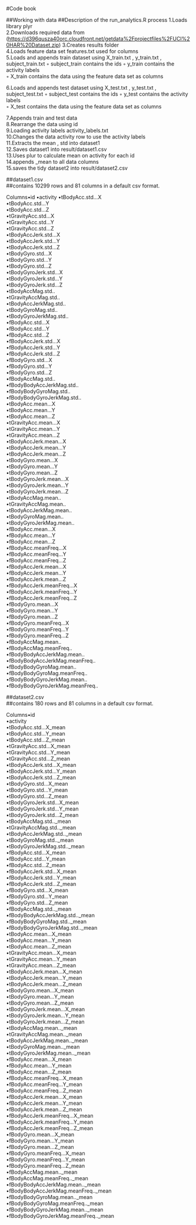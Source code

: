 ﻿
#Code book

##Working with data
##Description of the run_analytics.R process
1.Loads library  plyr  
2.Downloads required data from (https://d396qusza40orc.cloudfront.net/getdata%2Fprojectfiles%2FUCI%20HAR%20Dataset.zip)	
3.Creates results folder	
4.Loads feature data set  features.txt  used for columns	
5.Loads and appends train dataset using  X_train.txt ,  y_train.txt ,  subject_train.txt  ◦  subject_train  contains the ids
◦  y_train  contains the activity labels	 
◦  X_train  contains the data using the feature data set as columns	

6.Loads and appends test dataset using  X_test.txt ,  y_test.txt ,  subject_test.txt  ◦  subject_test  contains the ids
◦  y_test  contains the activity labels    
◦  X_test  contains the data using the feature data set as columns  

7.Appends train and test data  
8.Rearrange the data using id  
9.Loading activity labels  activity_labels.txt   
10.Changes the data activity row to use the activity labels  
11.Extracts the  mean , std  into dataset1  
12.Saves dataset1 into  result/dataset1.csv    
13.Uses plur to calculate mean on activity for each id  
14.appends  _mean  to all data columns  
15.saves the tidy dataset2 into  result/dataset2.csv   

##dataset1.csv  
##contains 10299 rows and 81 columns in a default csv format.  

Columns•id 
•activity 
•tBodyAcc.std...X  
•tBodyAcc.std...Y  
•tBodyAcc.std...Z  
•tGravityAcc.std...X  
•tGravityAcc.std...Y  
•tGravityAcc.std...Z  
•tBodyAccJerk.std...X  
•tBodyAccJerk.std...Y  
•tBodyAccJerk.std...Z  
•tBodyGyro.std...X  
•tBodyGyro.std...Y  
•tBodyGyro.std...Z  
•tBodyGyroJerk.std...X   
•tBodyGyroJerk.std...Y  
•tBodyGyroJerk.std...Z  
•tBodyAccMag.std..  
•tGravityAccMag.std..   
•tBodyAccJerkMag.std..  
•tBodyGyroMag.std..  
•tBodyGyroJerkMag.std..  
•fBodyAcc.std...X  
•fBodyAcc.std...Y  
•fBodyAcc.std...Z  
•fBodyAccJerk.std...X  
•fBodyAccJerk.std...Y  
•fBodyAccJerk.std...Z  
•fBodyGyro.std...X  
•fBodyGyro.std...Y  
•fBodyGyro.std...Z  
•fBodyAccMag.std..  
•fBodyBodyAccJerkMag.std..  
•fBodyBodyGyroMag.std..  
•fBodyBodyGyroJerkMag.std..  
•tBodyAcc.mean...X  
•tBodyAcc.mean...Y  
•tBodyAcc.mean...Z  
•tGravityAcc.mean...X  
•tGravityAcc.mean...Y  
•tGravityAcc.mean...Z  
•tBodyAccJerk.mean...X  
•tBodyAccJerk.mean...Y  
•tBodyAccJerk.mean...Z  
•tBodyGyro.mean...X  
•tBodyGyro.mean...Y  
•tBodyGyro.mean...Z  
•tBodyGyroJerk.mean...X  
•tBodyGyroJerk.mean...Y  
•tBodyGyroJerk.mean...Z  
•tBodyAccMag.mean..  
•tGravityAccMag.mean..  
•tBodyAccJerkMag.mean..  
•tBodyGyroMag.mean..  
•tBodyGyroJerkMag.mean..  
•fBodyAcc.mean...X  
•fBodyAcc.mean...Y  
•fBodyAcc.mean...Z  
•fBodyAcc.meanFreq...X  
•fBodyAcc.meanFreq...Y  
•fBodyAcc.meanFreq...Z  
•fBodyAccJerk.mean...X  
•fBodyAccJerk.mean...Y  
•fBodyAccJerk.mean...Z  
•fBodyAccJerk.meanFreq...X  
•fBodyAccJerk.meanFreq...Y  
•fBodyAccJerk.meanFreq...Z  
•fBodyGyro.mean...X  
•fBodyGyro.mean...Y  
•fBodyGyro.mean...Z  
•fBodyGyro.meanFreq...X  
•fBodyGyro.meanFreq...Y  
•fBodyGyro.meanFreq...Z  
•fBodyAccMag.mean..  
•fBodyAccMag.meanFreq..  
•fBodyBodyAccJerkMag.mean..  
•fBodyBodyAccJerkMag.meanFreq..  
•fBodyBodyGyroMag.mean..  
•fBodyBodyGyroMag.meanFreq..  
•fBodyBodyGyroJerkMag.mean..   
•fBodyBodyGyroJerkMag.meanFreq..  

##dataset2.csv  
##contains 180 rows and 81 columns in a default csv format.  

Columns•id  
•activity  
•tBodyAcc.std...X_mean  
•tBodyAcc.std...Y_mean  
•tBodyAcc.std...Z_mean  
•tGravityAcc.std...X_mean  
•tGravityAcc.std...Y_mean  
•tGravityAcc.std...Z_mean  
•tBodyAccJerk.std...X_mean  
•tBodyAccJerk.std...Y_mean  
•tBodyAccJerk.std...Z_mean  
•tBodyGyro.std...X_mean  
•tBodyGyro.std...Y_mean  
•tBodyGyro.std...Z_mean  
•tBodyGyroJerk.std...X_mean  
•tBodyGyroJerk.std...Y_mean  
•tBodyGyroJerk.std...Z_mean  
•tBodyAccMag.std.._mean  
•tGravityAccMag.std.._mean  
•tBodyAccJerkMag.std.._mean  
•tBodyGyroMag.std.._mean  
•tBodyGyroJerkMag.std.._mean  
•fBodyAcc.std...X_mean  
•fBodyAcc.std...Y_mean  
•fBodyAcc.std...Z_mean  
•fBodyAccJerk.std...X_mean  
•fBodyAccJerk.std...Y_mean  
•fBodyAccJerk.std...Z_mean  
•fBodyGyro.std...X_mean  
•fBodyGyro.std...Y_mean  
•fBodyGyro.std...Z_mean  
•fBodyAccMag.std.._mean  
•fBodyBodyAccJerkMag.std.._mean  
•fBodyBodyGyroMag.std.._mean  
•fBodyBodyGyroJerkMag.std.._mean  
•tBodyAcc.mean...X_mean  
•tBodyAcc.mean...Y_mean  
•tBodyAcc.mean...Z_mean  
•tGravityAcc.mean...X_mean  
•tGravityAcc.mean...Y_mean  
•tGravityAcc.mean...Z_mean  
•tBodyAccJerk.mean...X_mean  
•tBodyAccJerk.mean...Y_mean  
•tBodyAccJerk.mean...Z_mean  
•tBodyGyro.mean...X_mean  
•tBodyGyro.mean...Y_mean  
•tBodyGyro.mean...Z_mean  
•tBodyGyroJerk.mean...X_mean  
•tBodyGyroJerk.mean...Y_mean  
•tBodyGyroJerk.mean...Z_mean  
•tBodyAccMag.mean.._mean  
•tGravityAccMag.mean.._mean  
•tBodyAccJerkMag.mean.._mean  
•tBodyGyroMag.mean.._mean  
•tBodyGyroJerkMag.mean.._mean   
•fBodyAcc.mean...X_mean  
•fBodyAcc.mean...Y_mean  
•fBodyAcc.mean...Z_mean   
•fBodyAcc.meanFreq...X_mean  
•fBodyAcc.meanFreq...Y_mean  
•fBodyAcc.meanFreq...Z_mean  
•fBodyAccJerk.mean...X_mean  
•fBodyAccJerk.mean...Y_mean  
•fBodyAccJerk.mean...Z_mean  
•fBodyAccJerk.meanFreq...X_mean  
•fBodyAccJerk.meanFreq...Y_mean  
•fBodyAccJerk.meanFreq...Z_mean   
•fBodyGyro.mean...X_mean  
•fBodyGyro.mean...Y_mean  
•fBodyGyro.mean...Z_mean  
•fBodyGyro.meanFreq...X_mean  
•fBodyGyro.meanFreq...Y_mean   
•fBodyGyro.meanFreq...Z_mean   
•fBodyAccMag.mean.._mean  
•fBodyAccMag.meanFreq.._mean  
•fBodyBodyAccJerkMag.mean.._mean  
•fBodyBodyAccJerkMag.meanFreq.._mean  
•fBodyBodyGyroMag.mean.._mean  
•fBodyBodyGyroMag.meanFreq.._mean  
•fBodyBodyGyroJerkMag.mean.._mean  
•fBodyBodyGyroJerkMag.meanFreq.._mean  
